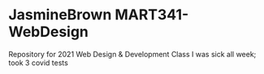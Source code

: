 # JasmineBrown MART341-WebDesign
Repository for 2021 Web Design &amp; Development Class
I was sick all week; took 3 covid tests
